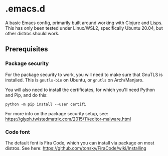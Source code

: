 # .emacs.d

A basic Emacs config, primarily built around working with Clojure and Lisps.
This has only been tested under Linux/WSL2, specifically Ubuntu 20.04, but other distros should work.

## Prerequisites

### Package security

For the package security to work, you will need to make sure that GnuTLS is installed. This is `gnutls-bin` on
Ubuntu, or `gnutls` on Arch/Manjaro.

You will also need to install the certificates, for which you'll need Python and Pip, and do this:

```
python -m pip install --user certifi
```

For more info on the package security setup, see: <https://glyph.twistedmatrix.com/2015/11/editor-malware.html>

### Code font

The default font is Fira Code, which you can install via package on most distros.
See here: <https://github.com/tonsky/FiraCode/wiki/Installing>